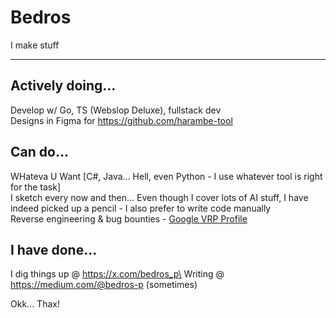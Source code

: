 # Bedros
I make stuff

----

## Actively doing...
Develop w/ Go, TS (Webslop Deluxe), fullstack dev\
Designs in Figma for https://github.com/harambe-tool


## Can do...
WHateva U Want [C#, Java... Hell, even Python - I use whatever tool is right for the task]\
I sketch every now and then... Even though I cover lots of AI stuff, I have indeed picked up a pencil - I also prefer to write code manually\
Reverse engineering & bug bounties - [Google VRP Profile](https://bughunters.google.com/profile/bc5a07be-d3d9-46cd-88b2-39da8276182e)


## I have done...
I dig things up @ https://x.com/bedros_p\
Writing @ https://medium.com/@bedros-p (sometimes)

Okk... Thax!
